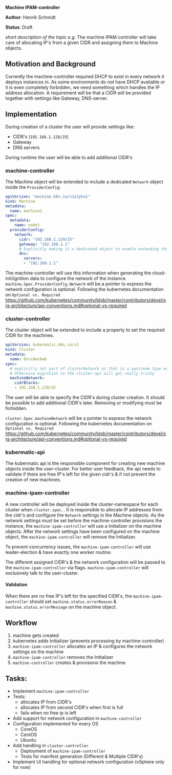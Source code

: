 **Machine IPAM-controller**

**Author**: Henrik Schmidt

**Status**: Draft

*short description of the topic e.g.*
The machine IPAM controller will take care of allocating IP's from a given CIDR and assigning them to Machine objects.

## Motivation and Background

Currently the machine-controller required DHCP to exist in every network it deploys instances in.
As some environments do not have DHCP available or it is even completely forbidden, we need something which handles the IP address allocation.
A requirement will be that a CIDR will be provided together with settings like Gateway, DNS-server.

## Implementation

During creation of a cluster the user will provide settings like:
- CIDR's (`192.168.1.128/25`)
- Gateway
- DNS servers

During runtime the user will be able to add additional CIDR's

### machine-controller

The Machine object will be extended to include a dedicated `Network` object inside the `ProviderConfig`:
```yaml
apiVersion: "machine.k8s.io/v1alpha1"
kind: Machine
metadata:
  name: machine1
spec:
  metadata:
    name: node1
  providerConfig:
    network:
      cidr: "192.168.1.129/25"
      gateway: "192.168.1.1"
      # Explicitly making it a dedicated object to enable extending the dns settings
      dns:
        servers:
        - "192.168.1.1"
```

The machine-controller will use this information when generating the cloud-init/ignition data to configure the network of the instance.
`machine.Spec.ProviderConfig.Network` will be a pointer to express the network configuration is optional. Following the kubernetes documentation on `Optional vs. Required` https://github.com/kubernetes/community/blob/master/contributors/devel/sig-architecture/api-conventions.md#optional-vs-required

### cluster-controller

The cluster object will be extended to include a property to set the required CIDR for the machines.

```yaml
apiVersion: kubermatic.k8s.io/v1
kind: Cluster
metadata:
  name: 8scc6wc6wb
spec:
  # explicitly not part of clusterNetwork as that is a upstream type we should not modify.
  # Otherwise migration to the cluster-api will get really tricky
  machineNetwork:
    cidrBlocks:
    - 192.168.1.128/25
```

The user will be able to specify the CIDR's during cluster creation.
It should be possible to add additional CIDR's later. Removing or modifying must be forbidden.

`cluster.Spec.machineNetwork` will be a pointer to express the network configuration is optional. Following the kubernetes documentation on `Optional vs. Required` https://github.com/kubernetes/community/blob/master/contributors/devel/sig-architecture/api-conventions.md#optional-vs-required

### kubermatic-api

The kubermatic api is the responsible component for creating new machine objects inside the user-cluster.
For better user feedback, the api needs to validate if there are free IP's left for the given cidr's & if not prevent the creation of new machines.

### machine-ipam-controller

A new controller will be deployed inside the cluster-namespace for each cluster when `cluster.spec.`.
It is responsible to allocate IP addresses from the cidr's and configure the `Network` settings in the Machine objects.
As the network settings must be set before the machine-controller provisions the instance, the `machine-ipam-controller` will use a Initializer on the machine objects.
After the network settings have been configured on the machine object, the `machine-ipam-controller` will remove the Initializer.

To prevent concurrency issues, the `machine-ipam-controller` will use leader-election & have exactly one worker routine.

The different assigned CIDR's & the network configuration will be passed to the `machine-ipam-controller` via flags.
`machine-ipam-controller` will exclusively talk to the user-cluster.

#### Validation
When there are no free IP's left for the specified CIDR's, the `machine-ipam-controller` should set `machine.status.errorReason` & `machine.status.errorMessage` on the machine object.

## Workflow

1. machine gets created
1. kubernetes adds Initializer (prevents processing by machine-controller)
1. `machine-ipam-controller` allocates an IP & configures the network settings on the machine
1. `machine-ipam-controller` removes the Initializer
1. `machine-controller` creates & provisions the machine


## Tasks:
*   Implement `machine-ipam-controller`
  * Tests:
    * allocates IP from CIDR's
    * allocates IP from second CIDR's when first is full
    * fails when no free ip is left
*   Add support for network configuration in `machine-controller`
  * Configuration implemented for every OS
    * CoreOS
    * CentOS
    * Ubuntu
* Add handling in `cluster-controller`
  * Deployment of `machine-ipam-controller`
  * Tests for manifest generation (Different & Multiple CIDR's)
* Implement UI handling for optional network configuration (vSphere only for now)
